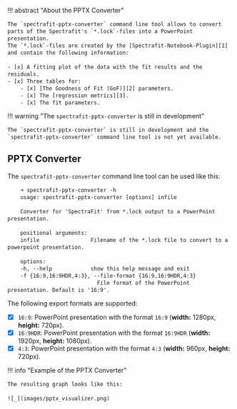 !!! abstract "About the PPTX Converter"

    The `spectrafit-pptx-converter` command line tool allows to convert
    parts of the Spectrafit's `*.lock`-files into a PowerPoint presentation.
    The `*.lock`-files are created by the [Spectrafit-Notebook-Plugin][1]
    and contain the following information:

    - [x] A fitting plot of the data with the fit results and the residuals.
    - [x] Three tables for:
        - [x] [The Goodness of Fit (GoF)][2] parameters.
        - [x] The [regression metrics][3].
        - [x] The fit parameters.

!!! warning "The `spectrafit-pptx-converter` is still in development"

    The `spectrafit-pptx-converter` is still in development and the
    `spectrafit-pptx-converter` command line tool is not yet available.

## PPTX Converter

The `spectrafit-pptx-converter` command line tool can be used like this:

```shell
    ➜ spectrafit-pptx-converter -h
    usage: spectrafit-pptx-converter [options] infile

    Converter for 'SpectraFit' from *.lock output to a PowerPoint presentation.

    positional arguments:
    infile                Filename of the *.lock file to convert to a powerpoint presentation.

    options:
    -h, --help            show this help message and exit
    -f {16:9,16:9HDR,4:3}, --file-format {16:9,16:9HDR,4:3}
                            File format of the PowerPoint presentation. Default is '16:9'.
```

The following export formats are supported:

- [x] `16:9`: PowerPoint presentation with the format `16:9` (**width:** 1280px,
      **height:** 720px).
- [x] `16:9HDR`: PowerPoint presentation with the format `16:9HDR` (**width:**
      1920px, **height:** 1080px).
- [x] `4:3`: PowerPoint presentation with the format `4:3` (**width:** 960px,
      **height:** 720px).

!!! info "Example of the PPTX Converter"

    The resulting graph looks like this:

    ![_](images/pptx_visualizer.png)

[1]: ../../plugins/jupyter_interface
[2]: https://lmfit.github.io/lmfit-py/fitting.html#goodness-of-fit-statistics
[3]: https://scikit-learn.org/stable/modules/model_evaluation.html#common-cases-predefined-values
